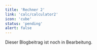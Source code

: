 ```yaml
---
title: 'Rechner 2'
link: 'calc/calculator2'
icon: 'cube'
status: 'pending'
alert: false
---
```


Dieser Blogbeitrag ist noch in Bearbeitung.
